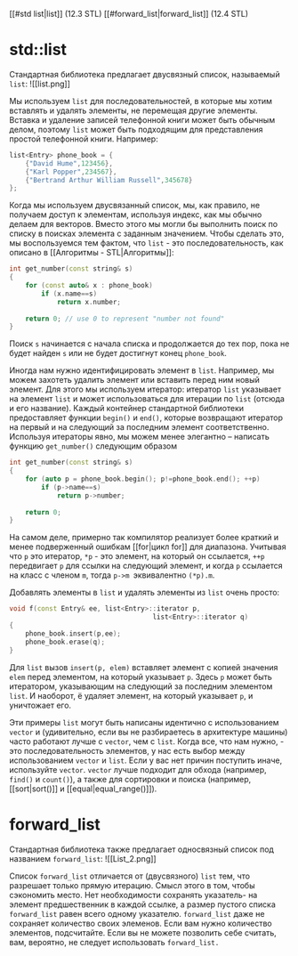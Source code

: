 
[[#std list|list]] (12.3 STL)
[[#forward_list|forward_list]] (12.4 STL)

# std::list

Стандартная библиотека предлагает двусвязный список, называемый `list`:
![[list.png]]

Мы используем `list` для последовательностей, в которые мы хотим вставлять и удалять элементы, не перемещая другие элементы. Вставка и удаление записей телефонной книги может быть обычным делом, поэтому `list` может быть подходящим для представления простой телефонной книги. Например:
```c++
list<Entry> phone_book = {
	{"David Hume",123456},
	{"Karl Popper",234567},
	{"Bertrand Arthur William Russell",345678}
};
```

Когда мы используем двусвязанный список, мы, как правило, не получаем доступ к элементам, используя индекс, как мы обычно делаем для векторов. Вместо этого мы могли бы выполнить поиск по списку в поисках элемента с заданным значением. Чтобы сделать это, мы воспользуемся тем фактом, что `list` - это последовательность, как описано в [[Алгоритмы - STL|Алгоритмы]]:
```c++
int get_number(const string& s)
{
	for (const auto& x : phone_book)
		if (x.name==s)
			return x.number;
	
	return 0; // use 0 to represent "number not found"
}
```

Поиск `s` начинается с начала списка и продолжается до тех пор, пока не будет найден `s` или не будет достигнут конец `phone_book`.

Иногда нам нужно идентифицировать элемент в `list`. Например, мы можем захотеть удалить элемент или вставить перед ним новый элемент. Для этого мы используем итератор: итератор `list` указывает на элемент `list` и может использоваться для итерации по `list` (отсюда и его название). Каждый контейнер стандартной библиотеки предоставляет функции `begin()` и `end()`, которые возвращают итератор  на первый и на следующий за последним элемент соответственно. Используя итераторы явно, мы можем менее элегантно – написать функцию `get_number()` следующим образом
```C++
int get_number(const string& s)
{
	for (auto p = phone_book.begin(); p!=phone_book.end(); ++p)
		if (p->name==s)
			return p->number;
			
	return 0; 
}
```

На самом деле, примерно так компилятор реализует более краткий и менее подверженный ошибкам [[for|цикл for]] для диапазона. Учитывая что `p` это итератор, `*p` - это элемент, на который он ссылается, `++p` передвигает `p` для ссылки на следующий элемент, и когда `p` ссылается на класс с членом `m`, тогда `p->m `эквивалентно `(*p).m`.

Добавлять элементы в `list` и удалять элементы из `list` очень просто:
```C++
void f(const Entry& ee, list<Entry>::iterator p,
									list<Entry>::iterator q)
{
	phone_book.insert(p,ee); 
	phone_book.erase(q); 
}
```

Для `list` вызов `insert(p, elem)` вставляет элемент с копией значения `elem` перед элементом, на который указывает `p`. Здесь `p` может быть итератором, указывающим на следующий за последним элементом `list`. И наоборот, ё удаляет элемент, на который указывает `p`, и уничтожает его.

Эти примеры `list` могут быть написаны идентично с использованием `vector` и (удивительно, если вы не разбираетесь в архитектуре машины) часто работают лучше с `vector`, чем с `list`. Когда все, что нам нужно, - это последовательность элементов, у нас есть выбор между использованием `vector` и `list`. Если у вас нет причин поступить иначе, используйте `vector`. `vector` лучше подходит для обхода (например, `find()` и `count()`), а также для сортировки и поиска (например, [[sort|sort()]] и [[equal|equal_range()]]).

# forward_list

Стандартная библиотека также предлагает односвязный список под названием `forward_list`:
![[List_2.png]]

Список `forward_list` отличается от (двусвязного) `list` тем, что разрешает только прямую итерацию. Смысл этого в том, чтобы сэкономить место. Нет необходимости сохранять указатель- на элемент предшественник в каждой ссылке, а размер пустого списка `forward_list` равен всего одному указателю. `forward_list` даже не сохраняет количество своих
элеменов. Если вам нужно количество элементов, подсчитайте. Если вы не можете позволить себе считать, вам, вероятно, не следует использовать `forward_list.`





